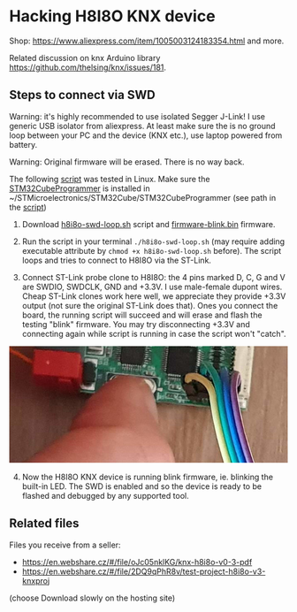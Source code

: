 # Hacking H8I8O KNX device

Shop: https://www.aliexpress.com/item/1005003124183354.html and more.

Related discussion on knx Arduino library https://github.com/thelsing/knx/issues/181.

## Steps to connect via SWD

Warning: it's highly recommended to use isolated Segger J-Link! I use generic USB isolator from aliexpress. At least make sure the is no ground loop between your PC and the device (KNX etc.), use laptop powered from battery.

Warning: Original firmware will be erased. There is no way back.

The following [script](h8i8o-swd-loop.sh) was tested in Linux. Make sure the [STM32CubeProgrammer](https://www.st.com/en/development-tools/stm32cubeprog.htm) is installed in ~/STMicroelectronics/STM32Cube/STM32CubeProgrammer (see path in the [script](h8i8o-swd-loop.sh))

1. Download [h8i8o-swd-loop.sh](h8i8o-swd-loop.sh) script and [firmware-blink.bin](firmware-blink.bin) firmware.

2. Run the script in your terminal `./h8i8o-swd-loop.sh` (may require adding executable attribute by `chmod +x h8i8o-swd-loop.sh` before). The script loops and tries to connect to H8I8O via the ST-Link.

3. Connect ST-Link probe clone to H8I8O:  the 4 pins marked D, C, G and V are SWDIO, SWDCLK, GND and +3.3V. I use male-female dupont wires. Cheap ST-Link clones work here well, we appreciate they provide +3.3V output (not sure the original ST-Link does that). Ones you connect the board, the running script will succeed and will erase and flash the testing "blink" firmware. You may try disconnecting +3.3V and connecting again while script is running in case the script won't "catch".

![connection](connection.jpg)

4. Now the H8I8O KNX device is running blink firmware, ie. blinking the built-in LED. The SWD is enabled and so the device is ready to be flashed and debugged by any supported tool.

## Related files

Files you receive from a seller:
* https://en.webshare.cz/#/file/oJc05nklKG/knx-h8i8o-v0-3-pdf
* https://en.webshare.cz/#/file/2DQ9qPhR8v/test-project-h8i8o-v3-knxproj

(choose Download slowly on the hosting site)
